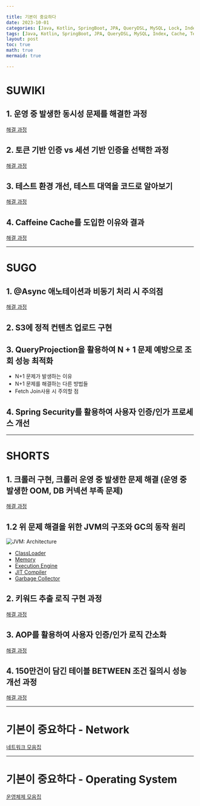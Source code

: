 ```yaml
---

title: 기본이 중요하다
date: 2023-10-01
categories: [Java, Kotlin, SpringBoot, JPA, QueryDSL, MySQL, Lock, Index, Cache, Async, Test, Authorization]
tags: [Java, Kotlin, SpringBoot, JPA, QueryDSL, MySQL, Index, Cache, Test, Authorization]
layout: post
toc: true
math: true
mermaid: true

---
```


# SUWIKI

## 1. 운영 중 발생한 동시성 문제를 해결한 과정

[해결 과정](https://k-diger.github.io/posts/SUWIKI-1)

## 2. 토큰 기반 인증 vs 세션 기반 인증을 선택한 과정

[해결 과정](https://k-diger.github.io/posts/SUWIKI-2)

## 3. 테스트 환경 개선, 테스트 대역을 코드로 알아보기

[해결 과정](https://k-diger.github.io/posts/SUWIKI-3)

## 4. Caffeine Cache를 도입한 이유와 결과

[해결 과정](https://k-diger.github.io/posts/SUWIKI-4)

---

# SUGO

## 1. @Async 애노테이션과 비동기 처리 시 주의점

[해결 과정](https://k-diger.github.io/posts/SUGO-1)

## 2. S3에 정적 컨텐츠 업로드 구현

## 3. QueryProjection을 활용하여 N + 1 문제 예방으로 조회 성능 최적화

- N+1 문제가 발생하는 이유
- N+1 문제를 해결하는 다른 방법들
- Fetch Join사용 시 주의할 점

## 4. Spring Security를 활용하여 사용자 인증/인가 프로세스 개선

---

# SHORTS

## 1. 크롤러 구현, 크롤러 운영 중 발생한 문제 해결 (운영 중 발생한 OOM, DB 커넥션 부족 문제)

[해결 과정](https://k-diger.github.io/posts/SHORTS-1)

## 1.2 위 문제 해결을 위한 JVM의 구조와 GC의 동작 원리

![JVM: Architecture](https://techvidvan.com/tutorials/wp-content/uploads/sites/2/2020/06/JVM-Model.jpg)

- [ClassLoader](https://k-diger.github.io/posts/ClassLoader)
- [Memory](https://k-diger.github.io/posts/JVM-Memory)
- [Execution Engine](https://k-diger.github.io/posts/Execution-Engine)
- [JIT Compiler](https://k-diger.github.io/posts/JITCompiler)
- [Garbage Collector](https://k-diger.github.io/posts/JVM-GC)

## 2. 키워드 추출 로직 구현 과정

[해결 과정](https://k-diger.github.io/posts/SHORTS-2)

## 3. AOP를 활용하여 사용자 인증/인가 로직 간소화

[해결 과정](https://k-diger.github.io/posts/SHORTS-3)

## 4. 150만건이 담긴 테이블 BETWEEN 조건 질의시 성능 개선 과정

[해결 과정](https://k-diger.github.io/posts/SHORTS-4)

---

# 기본이 중요하다 - Network

[네트워크 모음집](https://k-diger.github.io/posts/OperatingSystem)

---

# 기본이 중요하다 - Operating System

[운영체제 모음집](https://k-diger.github.io/posts/OperatingSystem)
